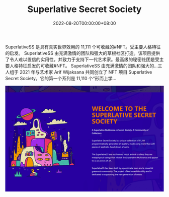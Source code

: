 ﻿---
title: "Superlative Secret Society"
description: "🎨SuperlativeSS 是 11,111 个具有现实世界效用的可收藏 NFT。"
date: 2022-08-20T00:00:00+08:00
lastmod: 2022-08-20T00:00:00+08:00
draft: false
authors: ["boogArno"]
featuredImage: "superlative-secret-society.png"
tags: ["Collectibles","Superlative Secret Society"]
categories: ["nfts"]
nfts: ["Collectibles"]
blockchain: "ETH"
website: "https://superlativesecretsociety.com/"
twitter: "https://twitter.com/SuperlativeSS"
discord: ""
telegram: ""
github: ""
youtube: ""
twitch: ""
facebook: ""
instagram: "https://www.instagram.com/accounts/login/"
reddit: ""
medium: ""
steam: ""
gitbook: ""
googleplay: ""
appstore: ""
status: "Live"
weight: 
lightgallery: true
toc: true
pinned: false
recommend: false
recommend1: false
---
SuperlativeSS 是具有真实世界效用的 11,111 个可收藏的#NFT。受主要人格特征的启发。 SuperlativeSS 由充满激情的团队和强大的草根社区打造。该项目提供了令人难以置信的实用性，并致力于支持下一代艺术家。最高级的秘密社团是受主要人格特征启发的可收藏#NFT。 SuperlativeSS 由充满激情的团队和强大的...三人组于 2021 年与艺术家 Arif Wijaksana 共同创立了 NFT 项目 Superlative Secret Society。它的第一个系列是 11,110 个“形而上学...

![superlativesecretsociety-dapp-collectibles-ethereum-image2_234901df0d07b461e2a11a056b04e120](superlativesecretsociety-dapp-collectibles-ethereum-image2_234901df0d07b461e2a11a056b04e120.png)

